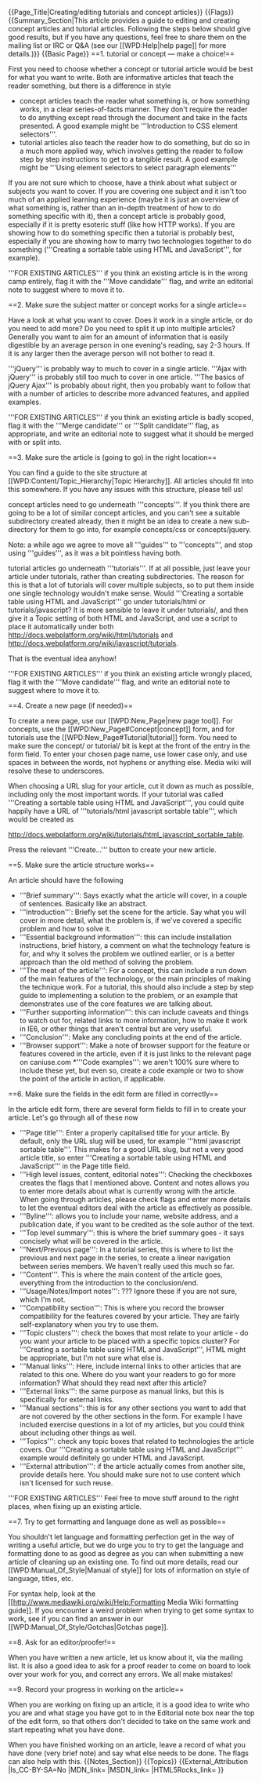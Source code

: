 {{Page_Title|Creating/editing tutorials and concept articles}}
{{Flags}}
{{Summary_Section|This article provides a guide to editing and creating concept articles and tutorial articles. Following the steps below should give good results, but if you have any questions, feel free to share them on the mailing list or IRC or Q&A (see our [[WPD:Help|help page]] for more details.)}}
{{Basic Page}}
==1. tutorial or concept — make a choice!==

First you need to choose whether a concept or tutorial article would be best for what you want to write. Both are informative articles that teach the reader something, but there is a difference in style

* concept articles teach the reader what something is, or how something works, in a clear series-of-facts manner. They don't require the reader to do anything except read through the document and take in the facts presented. A good example might be '''Introduction to CSS element selectors'''.
* tutorial articles also teach the reader how to do something, but do so in a much more applied way, which involves getting the reader to follow step by step instructions to get to a tangible result. A good example might be '''Using element selectors to select paragraph elements'''

If you are not sure which to choose, have a think about what subject or subjects you want to cover. If you are covering one subject and it isn't too much of an applied learning experience (maybe it is just an overview of what something is, rather than an in-depth treatment of how to do something specific with it), then a concept article is probably good, especially if it is pretty esoteric stuff (like how HTTP works). If you are showing how to do something specific then a tutorial is probably best, especially if you are showing how to marry two technologies together to do something ('''Creating a sortable table using HTML and JavaScript''', for example).

'''FOR EXISTING ARTICLES''' if you think an existing article is in the wrong camp entirely, flag it with the '''Move candidate''' flag, and write an editorial note to suggest where to move it to.

==2. Make sure the subject matter or concept works for a single article==

Have a look at what you want to cover. Does it work in a single article, or do you need to add more? Do you need to split it up into multiple articles? Generally you want to aim for an amount of information that is easily digestible by an average person in one evening's reading, say 2-3 hours. If it is any larger then the average person will not bother to read it.

'''jQuery''' is probably way to much to cover in a single article. '''Ajax with jQuery''' is probably still too much to cover in one article. '''The basics of jQuery Ajax''' is probably about right, then you probably want to follow that with a number of articles to describe more advanced features, and applied examples.

'''FOR EXISTING ARTICLES''' if you think an existing article is badly scoped, flag it with the '''Merge candidate''' or '''Split candidate''' flag, as appropriate, and write an editorial note to suggest what it should be merged with or split into.

==3. Make sure the article is (going to go) in the right location==

You can find a guide to the site structure at [[WPD:Content/Topic_Hierarchy|Topic Hierarchy]]. All articles should fit into this somewhere. If you have any issues with this structure, please tell us!

concept articles need to go underneath '''concepts'''. If you think there are going to be a lot of similar concept articles, and you can't see a suitable subdirectory created already, then it might be an idea to create a new sub-directory for them to go into, for example concepts/css or concepts/jquery.

Note: a while ago we agree to move all '''guides''' to '''concepts''', and stop using '''guides''', as it was a bit pointless having both.

tutorial articles go underneath '''tutorials'''. If at all possible, just leave your article under tutorials, rather than creating subdirectories. The reason for this is that a lot of tutorials will cover multiple subjects, so to put them inside one single technology wouldn't make sense. Would '''Creating a sortable table using HTML and JavaScript''' go under tutorials/html or tutorials/javascript? It is more sensible to leave it under tutorials/, and then give it a Topic setting of both HTML and JavaScript, and use a script to place it automatically under both http://docs.webplatform.org/wiki/html/tutorials and http://docs.webplatform.org/wiki/javascript/tutorials.

That is the eventual idea anyhow!

'''FOR EXISTING ARTICLES''' if you think an existing article wrongly placed, flag it with the '''Move candidate''' flag, and write an editorial note to suggest where to move it to.

==4. Create a new page (if needed)==

To create a new page, use our [[WPD:New_Page|new page tool]]. For concepts, use the [[WPD:New_Page#Concept|concept]] form, and for tutorials use the [[WPD:New_Page#Tutorial|tutorial]] form. You need to make sure the concept/ or tutorial/ bit is kept at the front of the entry in the form field. To enter your chosen page name, use lower case only, and use spaces in between the words, not hyphens or anything else. Media wiki will resolve these to underscores.

When choosing a URL slug for your article, cut it down as much as possible, including only the most important words. If your tutorial was called '''Creating a sortable table using HTML and JavaScript''', you could quite happily have a URL of '''tutorials/html javascript sortable table''', which would be created as 

http://docs.webplatform.org/wiki/tutorials/html_javascript_sortable_table.

Press the relevant '''Create…''' button to create your new article.

==5. Make sure the article structure works==

An article should have the following

* '''Brief summary''': Says exactly what the article will cover, in a couple of sentences. Basically like an abstract.
* '''Introduction''': Briefly set the scene for the article. Say what you will cover in more detail, what the problem is, if we've covered a specific problem and how to solve it.
* '''Essential background information''': this can include installation instructions, brief history, a comment on what the technology feature is for, and why it solves the problem we outlined earlier, or is a better approach than the old method of solving the problem.
* '''The meat of the article''': For a concept, this can include a run down of the main features of the technology, or the main principles of making the technique work. For a tutorial, this should also include a step by step guide to implementing a solution to the problem, or an example that demonstrates use of the core features we are talking about.
* '''Further supporting information''': this can include caveats and things to watch out for, related links to more information, how to make it work in IE6, or other things that aren't central but are very useful.
* '''Conclusion''': Make any concluding points at the end of the article.
* '''Browser support''': Make a note of browser support for the feature or features covered in the article, even if it is just links to the relevant page on caniuse.com
*'''Code examples''': we aren't 100% sure where to include these yet, but even so, create a code example or two to show the point of the article in action, if applicable.

==6. Make sure the fields in the edit form are filled in correctly==

In the article edit form, there are several form fields to fill in to create your article. Let's go through all of these now

* '''Page title''': Enter a properly capitalised title for your article. By default, only the URL slug will be used, for example '''html javascript sortable table'''. This makes for a good URL slug, but not a very good article title, so enter '''Creating a sortable table using HTML and JavaScript''' in the Page title field.
* '''High level issues, content, editorial notes''': Checking the checkboxes creates the flags that I mentioned above. Content and notes allows you to enter more details about what is currently wrong with the article. When going through articles, please check flags and enter more details to let the eventual editors deal with the article as effectively as possible.
* '''Byline''': allows you to include your name, website address, and a publication date, if you want to be credited as the sole author of the text.
* '''Top level summary''': this is where the brief summary goes - it says concisely what will be covered in the article.
* '''Next/Previous page''': In a tutorial series, this is where to list the previous and next page in the series, to create a linear navigation between series members. We haven't really used this much so far.
* '''Content'''. This is where the main content of the article goes, everything from the introduction to the conclusion/end.
* '''Usage/Notes/Import notes''': ??? Ignore these if you are not sure, which I'm not.
* '''Compatibility section''': This is where you record the browser compatibility for the features covered by your article. They are fairly self-explanatory when you try to use them.
* '''Topic clusters''': check the boxes that most relate to your article - do you want your article to be placed with a specific topics cluster? For '''Creating a sortable table using HTML and JavaScript''', HTML might be appropriate, but I'm not sure what else is. 
* '''Manual links''': Here, include internal links to other articles that are related to this one. Where do you want your readers to go for more information? What should they read next after this article?
* '''External links''': the same purpose as manual links, but this is specifically for external links.
* '''Manual sections'': this is for any other sections you want to add that are not covered by the other sections in the form. For example I have included exercise questions in a lot of my articles, but you could think about including other things as well.
* '''Topics''': check any topic boxes that related to technologies the article covers. Our '''Creating a sortable table using HTML and JavaScript''' example would definitely go under HTML and JavaScript.
* '''External attribution''': if the article actually comes from another site, provide details here. You should make sure not to use content which isn't licensed for such reuse.

'''FOR EXISTING ARTICLES''' Feel free to move stuff around to the right places, when fixing up an existing article.

==7. Try to get formatting and language done as well as possible==

You shouldn't let language and formatting perfection get in the way of writing a useful article, but we do urge you to try to get the language and formatting done to as good as degree as you can when submitting a new article of cleaning up an existing one. To find out more details, read our [[WPD:Manual_Of_Style|Manual of style]] for lots of information on style of language, titles, etc.

For syntax help, look at the [[http://www.mediawiki.org/wiki/Help:Formatting Media Wiki formatting guide]]. If you encounter a weird problem when trying to get some syntax to work, see if you can find an answer in our [[WPD:Manual_Of_Style/Gotchas|Gotchas page]].

==8. Ask for an editor/proofer!== 

When you have written a new article, let us know about it, via the mailing list. It is also a good idea to ask for a proof reader to come on board to look over your work for you, and correct any errors. We all make mistakes!

==9. Record your progress in working on the article==

When you are working on fixing up an article, it is a good idea to write who you are and what stage you have got to in the Editorial note box near the top of the edit form, so that others don't decided to take on the same work and start repeating what you have done.

When you have finished working on an article, leave a record of what you have done (very brief note) and say what else needs to be done. The flags can also help with this.
{{Notes_Section}}
{{Topics}}
{{External_Attribution
|Is_CC-BY-SA=No
|MDN_link=
|MSDN_link=
|HTML5Rocks_link=
}}